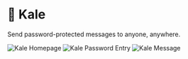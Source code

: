 # 🥬 Kale
Send password-protected messages to anyone, anywhere.

![Kale Homepage](https://i.imgur.com/PiscRzT.png)
![Kale Password Entry](https://i.imgur.com/8n2zkhT.png)
![Kale Message](https://i.imgur.com/OjRw1TY.png)
